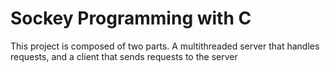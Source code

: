 # Sockey Programming with C

This project is composed of two parts. A multithreaded server that handles requests, and a client that sends requests to the server

